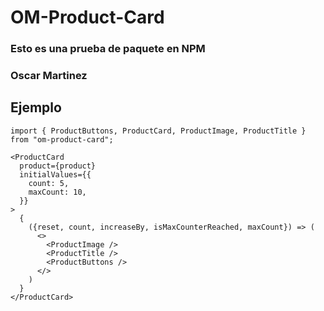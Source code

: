 
# OM-Product-Card

### Esto es una prueba de paquete en NPM

### Oscar Martinez

## Ejemplo

```
import { ProductButtons, ProductCard, ProductImage, ProductTitle } from "om-product-card";
```

```
<ProductCard
  product={product}
  initialValues={{
    count: 5,
    maxCount: 10,
  }}
>
  {
    ({reset, count, increaseBy, isMaxCounterReached, maxCount}) => (
      <>
        <ProductImage />
        <ProductTitle />
        <ProductButtons />
      </>
    )
  }
</ProductCard>
```